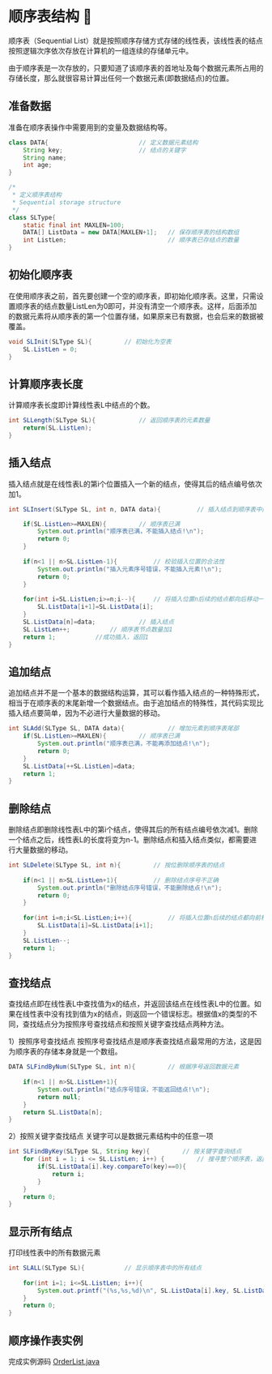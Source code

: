 # 顺序表结构 :green_apple:
顺序表（Sequential List）就是按照顺序存储方式存储的线性表，该线性表的结点按照逻辑次序依次存放在计算机的一组连续的存储单元中。

由于顺序表是一次存放的，只要知道了该顺序表的首地址及每个数据元素所占用的存储长度，那么就很容易计算出任何一个数据元素(即数据结点)的位置。

## 准备数据
准备在顺序表操作中需要用到的变量及数据结构等。
```java
class DATA{							// 定义数据元素结构
	String key;						// 结点的关键字
	String name;
	int age;
}

/*
 * 定义顺序表结构	
 * Sequential storage structure
 */
class SLType{
	static final int MAXLEN=100;
	DATA[] ListData = new DATA[MAXLEN+1];	// 保存顺序表的结构数组
	int ListLen;							// 顺序表已存结点的数量
}
```
## 初始化顺序表
在使用顺序表之前，首先要创建一个空的顺序表，即初始化顺序表。这里，只需设置顺序表的结点数量ListLen为0即可，并没有清空一个顺序表。这样，后面添加的数据元素将从顺序表的第一个位置存储，如果原来已有数据，也会后来的数据被覆盖。
```java
void SLInit(SLType SL){			// 初始化为空表
	SL.ListLen = 0;
}
```
## 计算顺序表长度
计算顺序表长度即计算线性表L中结点的个数。
```java
int SLLength(SLType SL){			// 返回顺序表的元素数量 
	return(SL.ListLen);
}
```
## 插入结点
插入结点就是在线性表L的第i个位置插入一个新的结点，使得其后的结点编号依次加1。
```java
int SLInsert(SLType SL, int n, DATA data){			// 插入结点到顺序表中间的位置

	if(SL.ListLen>=MAXLEN){			// 顺序表已满
		System.out.println("顺序表已满，不能插入结点!\n");
		return 0;
	}
	
	if(n<1 || n>SL.ListLen-1){			// 校验插入位置的合法性
		System.out.println("插入元素序号错误，不能插入元素!\n");
		return 0;
	}
	
	for(int i=SL.ListLen;i>=n;i--){		// 将插入位置n后续的结点都向后移动一位
		SL.ListData[i+1]=SL.ListData[i];
	}
	SL.ListData[n]=data;			// 插入结点
	SL.ListLen++;			// 顺序表节点数量加1
	return 1;			//成功插入，返回1
}		
```
## 追加结点
追加结点并不是一个基本的数据结构运算，其可以看作插入结点的一种特殊形式，相当于在顺序表的末尾新增一个数据结点。由于追加结点的特殊性，其代码实现比插入结点要简单，因为不必进行大量数据的移动。
```java
int SLAdd(SLType SL, DATA data){			// 增加元素到顺序表尾部
	if(SL.ListLen>=MAXLEN){			// 顺序表已满
		System.out.println("顺序表已满，不能再添加结点!\n");
		return 0;
	}
	SL.ListData[++SL.ListLen]=data;
	return 1;
}
```
## 删除结点
删除结点即删除线性表L中的第i个结点，使得其后的所有结点编号依次减1。删除一个结点之后，线性表L的长度将变为n-1。删除结点和插入结点类似，都需要进行大量数据的移动。
```java
int SLDelete(SLType SL, int n){			// 按位删除顺序表的结点
	
	if(n<1 || n>SL.ListLen+1){			// 删除结点序号不正确
		System.out.println("删除结点序号错误，不能删除结点!\n");
		return 0;
	}
	
	for(int i=n;i<SL.ListLen;i++){			// 将插入位置n后续的结点都向前移动一位
		SL.ListData[i]=SL.ListData[i+1];
	}
	SL.ListLen--;
	return 1;
}
```
## 查找结点
查找结点即在线性表L中查找值为x的结点，并返回该结点在线性表L中的位置。如果在线性表中没有找到值为x的结点，则返回一个错误标志。根据值x的类型的不同，查找结点分为按照序号查找结点和按照关键字查找结点两种方法。

1）按照序号查找结点
按照序号查找结点是顺序表查找结点最常用的方法，这是因为顺序表的存储本身就是一个数组。
```java
DATA SLFindByNum(SLType SL, int n){			// 根据序号返回数据元素
	
	if(n<1 || n>SL.ListLen+1){
		System.out.println("结点序号错误，不能返回结点!\n");
		return null;
	}
	return SL.ListData[n];
}
```
2）按照关键字查找结点
关键字可以是数据元素结构中的任意一项
```java
int SLFindByKey(SLType SL, String key){			// 按关键字查询结点
	for (int i = 1; i <= SL.ListLen; i++) {			// 搜寻整个顺序表，返回和key匹配的结点
		if(SL.ListData[i].key.compareTo(key)==0){
			return i;
		}
	}
	return 0;
}
```
## 显示所有结点
打印线性表中的所有数据元素
```java
int SLALL(SLType SL){			// 显示顺序表中的所有结点
	
	for(int i=1; i<=SL.ListLen; i++){
		System.out.printf("(%s,%s,%d)\n", SL.ListData[i].key, SL.ListData[i].name, SL.ListData[i].age);
	}
	return 0;
}
```
## 顺序操作表实例
完成实例源码
[OrderList.java](./OrderList.java)
